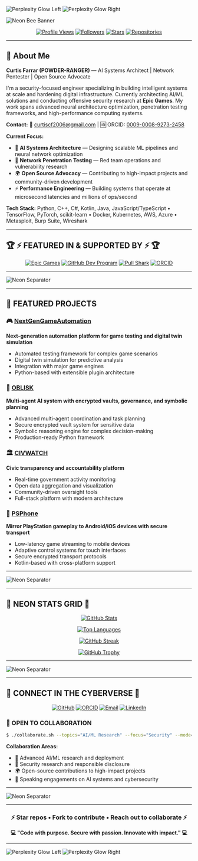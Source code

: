 <!-- NEON BANNER TOP -->
![Perplexity Glow Left](https://raw.githubusercontent.com/POWDER-RANGER/POWDER-RANGER/main/.github/assets/perplexity-glow-left.gif)
![Perplexity Glow Right](https://raw.githubusercontent.com/POWDER-RANGER/POWDER-RANGER/main/.github/assets/perplexity-glow-right.gif)

<!-- HERO BANNER -->
![Neon Bee Banner](https://raw.githubusercontent.com/POWDER-RANGER/POWDER-RANGER/main/.github/assets/neon-bee-banner.gif)

<!-- PROFILE BADGES - Live Widgets -->
<div align="center">

[![Profile Views](https://komarev.com/ghpvc/?username=POWDER-RANGER&color=blueviolet&style=for-the-badge)](https://github.com/POWDER-RANGER)
[![Followers](https://img.shields.io/github/followers/POWDER-RANGER?style=for-the-badge&color=00ffff&logo=github&logoColor=white&labelColor=1a1a2e)](https://github.com/POWDER-RANGER?tab=followers)
[![Stars](https://img.shields.io/github/stars/POWDER-RANGER?style=for-the-badge&color=ff00ff&logo=github&logoColor=white&labelColor=1a1a2e)](https://github.com/POWDER-RANGER?tab=repositories)
[![Repositories](https://img.shields.io/badge/Repositories-18-ff6b35?style=for-the-badge&logo=github&logoColor=white&labelColor=1a1a2e)](https://github.com/POWDER-RANGER?tab=repositories)

</div>

---

## 👋 About Me

**Curtis Farrar (POWDER-RANGER)** — AI Systems Architect | Network Pentester | Open Source Advocate

I'm a security-focused engineer specializing in building intelligent systems at scale and hardening digital infrastructure. Currently architecting AI/ML solutions and conducting offensive security research at **Epic Games**. My work spans advanced neural architecture optimization, penetration testing frameworks, and high-performance computing systems.

**Contact:** 📧 [curtiscf2006@gmail.com](mailto:curtiscf2006@gmail.com) | 🆔 ORCID: [0009-0008-9273-2458](https://orcid.org/0009-0008-9273-2458)

**Current Focus:**
- 🤖 **AI Systems Architecture** — Designing scalable ML pipelines and neural network optimization
- 🔐 **Network Penetration Testing** — Red team operations and vulnerability research
- 🌍 **Open Source Advocacy** — Contributing to high-impact projects and community-driven development
- ⚡ **Performance Engineering** — Building systems that operate at microsecond latencies and millions of ops/second

**Tech Stack:** Python, C++, C#, Kotlin, Java, JavaScript/TypeScript • TensorFlow, PyTorch, scikit-learn • Docker, Kubernetes, AWS, Azure • Metasploit, Burp Suite, Wireshark

---

## 🏆 ⚡ FEATURED IN & SUPPORTED BY ⚡ 🏆

<div align="center">

[![Epic Games](https://img.shields.io/badge/Epic_Games-313131?style=for-the-badge&logo=epicgames&logoColor=white)](https://github.com/EpicGames)
[![GitHub Dev Program](https://img.shields.io/badge/GitHub_Dev-181717?style=for-the-badge&logo=github&logoColor=white)](https://github.com/POWDER-RANGER)
[![Pull Shark](https://img.shields.io/badge/Pull_Shark-00ADD8?style=for-the-badge&logo=github&logoColor=white)](https://github.com/POWDER-RANGER)
[![ORCID](https://img.shields.io/badge/ORCID-A6CE39?style=for-the-badge&logo=orcid&logoColor=white)](https://orcid.org/0009-0008-9273-2458)

</div>

---

![Neon Separator](https://raw.githubusercontent.com/POWDER-RANGER/POWDER-RANGER/main/.github/assets/neon-separator.gif)

---

## 🚀 FEATURED PROJECTS

### 🎮 [NextGenGameAutomation](https://github.com/POWDER-RANGER/NextGenGameAutomation)
**Next-generation automation platform for game testing and digital twin simulation**
- Automated testing framework for complex game scenarios
- Digital twin simulation for predictive analysis
- Integration with major game engines
- Python-based with extensible plugin architecture

### 🤖 [OBLISK](https://github.com/POWDER-RANGER/OBLISK)
**Multi-agent AI system with encrypted vaults, governance, and symbolic planning**
- Advanced multi-agent coordination and task planning
- Secure encrypted vault system for sensitive data
- Symbolic reasoning engine for complex decision-making
- Production-ready Python framework

### 🏛️ [CIVWATCH](https://github.com/POWDER-RANGER/CIVWATCH)
**Civic transparency and accountability platform**
- Real-time government activity monitoring
- Open data aggregation and visualization
- Community-driven oversight tools
- Full-stack platform with modern architecture

### 📱 [PSPhone](https://github.com/POWDER-RANGER/PSPhone)
**Mirror PlayStation gameplay to Android/iOS devices with secure transport**
- Low-latency game streaming to mobile devices
- Adaptive control systems for touch interfaces
- Secure encrypted transport protocols
- Kotlin-based with cross-platform support

---

![Neon Separator](https://raw.githubusercontent.com/POWDER-RANGER/POWDER-RANGER/main/.github/assets/neon-separator.gif)

---

## 🌟 NEON STATS GRID 🌟

<div align="center">

[![GitHub Stats](https://github-readme-stats.vercel.app/api?username=POWDER-RANGER&show_icons=true&theme=radical&hide_border=true&bg_color=0d1117&title_color=00ffff&icon_color=ff00ff&text_color=ffffff)](https://github.com/POWDER-RANGER)

[![Top Languages](https://github-readme-stats.vercel.app/api/top-langs/?username=POWDER-RANGER&layout=compact&theme=radical&hide_border=true&bg_color=0d1117&title_color=00ffff&text_color=ffffff)](https://github.com/POWDER-RANGER)

[![GitHub Streak](https://github-readme-streak-stats.herokuapp.com/?user=POWDER-RANGER&theme=radical&hide_border=true&background=0d1117&stroke=00ffff&ring=ff00ff&fire=ff6b35&currStreakLabel=00ffff)](https://github.com/POWDER-RANGER)

[![GitHub Trophy](https://github-profile-trophy.vercel.app/?username=POWDER-RANGER&theme=radical&no-frame=true&no-bg=true&column=7&margin-w=15&margin-h=15)](https://github.com/POWDER-RANGER)

</div>

---

![Neon Separator](https://raw.githubusercontent.com/POWDER-RANGER/POWDER-RANGER/main/.github/assets/neon-separator.gif)

---

## 💫 CONNECT IN THE CYBERVERSE 💫

<div align="center">

[![GitHub](https://img.shields.io/badge/GitHub-POWDER--RANGER-181717?style=for-the-badge&logo=github&logoColor=white)](https://github.com/POWDER-RANGER)
[![ORCID](https://img.shields.io/badge/ORCID-0009--0008--9273--2458-A6CE39?style=for-the-badge&logo=orcid&logoColor=white)](https://orcid.org/0009-0008-9273-2458)
[![Email](https://img.shields.io/badge/Email-curtiscf2006%40gmail.com-D14836?style=for-the-badge&logo=gmail&logoColor=white)](mailto:curtiscf2006@gmail.com)
[![LinkedIn](https://img.shields.io/badge/LinkedIn-Connect-0077B5?style=for-the-badge&logo=linkedin&logoColor=white)](https://www.linkedin.com/in/curtis-farrar)

</div>

### 💬 OPEN TO COLLABORATION

```bash
$ ./collaborate.sh --topics="AI/ML Research" --focus="Security" --mode="Open-Source"
```

**Collaboration Areas:**
- 🤖 Advanced AI/ML research and deployment
- 🔐 Security research and responsible disclosure
- 🌍 Open-source contributions to high-impact projects
- 🎤 Speaking engagements on AI systems and cybersecurity

---

![Neon Separator](https://raw.githubusercontent.com/POWDER-RANGER/POWDER-RANGER/main/.github/assets/neon-separator.gif)

---

<div align="center">

### ⚡ Star repos • Fork to contribute • Reach out to collaborate ⚡

**💻 "Code with purpose. Secure with passion. Innovate with impact." 💻**

</div>

---

<!-- NEON BANNER BOTTOM -->
![Perplexity Glow Left](https://raw.githubusercontent.com/POWDER-RANGER/POWDER-RANGER/main/.github/assets/perplexity-glow-left.gif)
![Perplexity Glow Right](https://raw.githubusercontent.com/POWDER-RANGER/POWDER-RANGER/main/.github/assets/perplexity-glow-right.gif)
